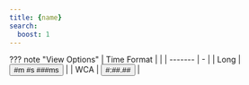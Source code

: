 ```yaml
---
title: {name}
search:
  boost: 1
---
```


<script src="/javascripts/leaderboards.js"></script>

??? note "View Options"
    | Time Format |  |
    | -------     | - |
    | Long | <input type="button" id="long-time-format" class="md-button md-button--primary" value="#m #s ###ms" onclick="LongTime()"/> |
    | WCA  | <input type="button" id="wca-time-format" class="md-button" value="#:##.##" onclick="ShortTime()"/> |